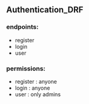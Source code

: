 ## Authentication_DRF
<h3>endpoints:</h3>
<ul> 
  <li>register</li> 
  <li>login</li>
  <li>user</li>
</ul>

<h3>permissions:</h3>
<ul> 
  <li>register : anyone</li> 
  <li>login : anyone</li>
  <li>user : only admins</li>
</ul>

